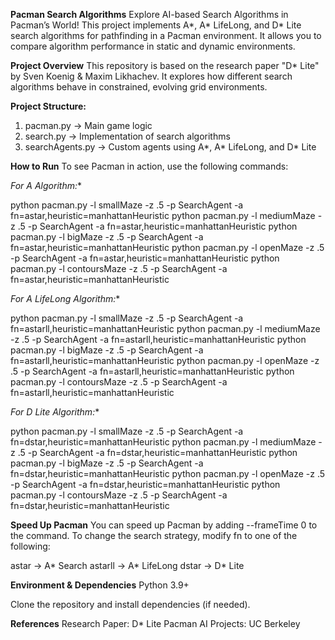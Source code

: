**Pacman Search Algorithms**
Explore AI-based Search Algorithms in Pacman’s World!
This project implements A*, A* LifeLong, and D* Lite search algorithms for pathfinding in a Pacman environment. It allows you to compare algorithm performance in static and dynamic environments.

**Project Overview**
This repository is based on the research paper "D* Lite" by Sven Koenig & Maxim Likhachev.
It explores how different search algorithms behave in constrained, evolving grid environments.

**Project Structure:**

1) pacman.py → Main game logic
2) search.py → Implementation of search algorithms
3) searchAgents.py → Custom agents using A*, A* LifeLong, and D* Lite

**How to Run**
To see Pacman in action, use the following commands:

**For A* Algorithm:**

python pacman.py -l smallMaze -z .5 -p SearchAgent -a fn=astar,heuristic=manhattanHeuristic
python pacman.py -l mediumMaze -z .5 -p SearchAgent -a fn=astar,heuristic=manhattanHeuristic
python pacman.py -l bigMaze -z .5 -p SearchAgent -a fn=astar,heuristic=manhattanHeuristic
python pacman.py -l openMaze -z .5 -p SearchAgent -a fn=astar,heuristic=manhattanHeuristic
python pacman.py -l contoursMaze -z .5 -p SearchAgent -a fn=astar,heuristic=manhattanHeuristic


**For A* LifeLong Algorithm:**

python pacman.py -l smallMaze -z .5 -p SearchAgent -a fn=astarll,heuristic=manhattanHeuristic
python pacman.py -l mediumMaze -z .5 -p SearchAgent -a fn=astarll,heuristic=manhattanHeuristic
python pacman.py -l bigMaze -z .5 -p SearchAgent -a fn=astarll,heuristic=manhattanHeuristic
python pacman.py -l openMaze -z .5 -p SearchAgent -a fn=astarll,heuristic=manhattanHeuristic
python pacman.py -l contoursMaze -z .5 -p SearchAgent -a fn=astarll,heuristic=manhattanHeuristic

**For D* Lite Algorithm:**

python pacman.py -l smallMaze -z .5 -p SearchAgent -a fn=dstar,heuristic=manhattanHeuristic
python pacman.py -l mediumMaze -z .5 -p SearchAgent -a fn=dstar,heuristic=manhattanHeuristic
python pacman.py -l bigMaze -z .5 -p SearchAgent -a fn=dstar,heuristic=manhattanHeuristic
python pacman.py -l openMaze -z .5 -p SearchAgent -a fn=dstar,heuristic=manhattanHeuristic
python pacman.py -l contoursMaze -z .5 -p SearchAgent -a fn=dstar,heuristic=manhattanHeuristic

**Speed Up Pacman**
You can speed up Pacman by adding --frameTime 0 to the command.
To change the search strategy, modify fn to one of the following:

astar → A* Search
astarll → A* LifeLong
dstar → D* Lite

**Environment & Dependencies**
Python 3.9+

Clone the repository and install dependencies (if needed).

**References**
Research Paper: D* Lite
Pacman AI Projects: UC Berkeley
